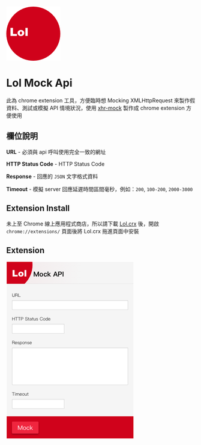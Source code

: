 ![lol-icon](Lol/icon48.png)

# Lol Mock Api

此為 chrome extension 工具，方便臨時想 Mocking XMLHttpRequest 來製作假資料、測試或模擬 API 情境狀況，使用 [xhr-mock](https://github.com/jameslnewell/xhr-mock) 製作成 chrome extension 方便使用

## 欄位說明

**URL** - 必須與 api 呼叫使用完全一致的網址

**HTTP Status Code** - HTTP Status Code

**Response** - 回應的 `JSON` 文字格式資料

**Timeout** - 模擬 server 回應延遲時間區間毫秒，例如：`200`, `100-200`, `2000-3000`

## Extension Install

未上至 Chrome 線上應用程式商店，所以請下載 <a href="Lol.crx" target="_blank">Lol.crx</a> 後，開啟 `chrome://extensions/` 頁面後將 Lol.crx 拖進頁面中安裝

## Extension
![lol-icon](doc/app.png)
